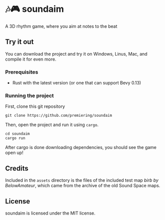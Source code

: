 # 🎶🎮 soundaim
A 3D rhythm game, where you aim at notes to the beat

## Try it out
You can download the project and try it on Windows, Linus, Mac, and compile it for even more.
### Prerequisites
- Rust with the latest version (or one that can support Bevy 0.13)
### Running the project
First, clone this git repository
```shell
git clone https://github.com/premiering/soundaim
```
Then, open the project and run it using `cargo`.
```shell
cd soundaim
cargo run
```
After cargo is done downloading dependencies, you should see the game open up!
## Credits
Included in the `assets` directory is the files of the included test map *birb by BelowAmateur*, which came from the archive of the old Sound Space maps.
## License
soundaim is licensed under the MIT license.